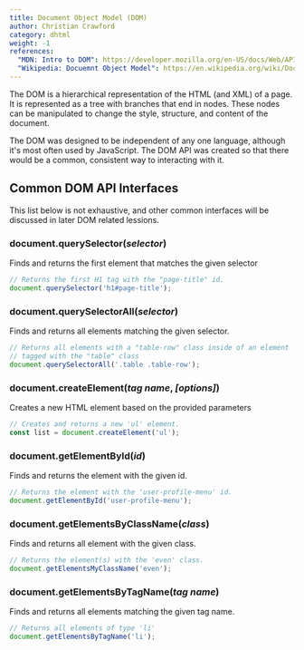 ```yaml
---
title: Document Object Model (DOM)
author: Christian Crawford
category: dhtml
weight: -1
references:
  "MDN: Intro to DOM": https://developer.mozilla.org/en-US/docs/Web/API/Document_Object_Model/Introduction
  "Wikipedia: Docuemnt Object Model": https://en.wikipedia.org/wiki/Document_Object_Model
---
```


The DOM is a hierarchical representation of the HTML (and XML) of a page. It is represented as a tree with branches that end in nodes. These nodes can be manipulated to change the style, structure, and content of the document.

The DOM was designed to be independent of any one language, although it's most often used by JavaScript. The DOM API was created so that there would be a common, consistent way to interacting with it.

## Common DOM API Interfaces
This list below is not exhaustive, and other common interfaces will be discussed in later DOM related lessions.
  ### document.querySelector(*selector*)
  Finds and returns the first element that matches the given selector
  ```javascript
  // Returns the first H1 tag with the "page-title" id.
  document.querySelector('h1#page-title');
  ```
### document.querySelectorAll(*selector*)
  Finds and returns all elements matching the given selector.
  ```javascript
  // Returns all elements with a "table-row" class inside of an element 
  // tagged with the "table" class 
  document.querySelectorAll('.table .table-row');
  ```
### document.createElement(*tag name*, *[options]*)
  Creates a new HTML element based on the provided parameters
  ```javascript
  // Creates and returns a new 'ul' element.
  const list = document.createElement('ul');
  ```
### document.getElementById(*id*)
  Finds and returns the element with the given id.
  ```javascript
  // Returns the element with the 'user-profile-menu' id.
  document.getElementById('user-profile-menu');
  ```
### document.getElementsByClassName(*class*)
  Finds and returns all element with the given class.
  ```javascript
  // Returns the element(s) with the 'even' class.
  document.getElementsMyClassName('even');
  ```
### document.getElementsByTagName(*tag name*)
  Finds and returns all elements matching the given tag name.
  ```javascript
  // Returns all elements of type 'li'
  document.getElementsByTagName('li');
  ```